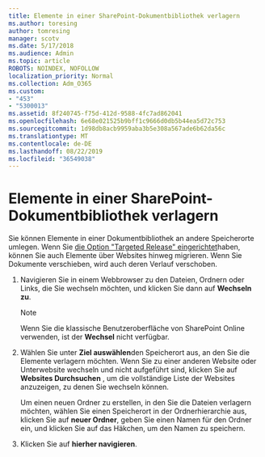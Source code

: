```yaml
---
title: Elemente in einer SharePoint-Dokumentbibliothek verlagern
ms.author: toresing
author: tomresing
manager: scotv
ms.date: 5/17/2018
ms.audience: Admin
ms.topic: article
ROBOTS: NOINDEX, NOFOLLOW
localization_priority: Normal
ms.collection: Adm_O365
ms.custom:
- "453"
- "5300013"
ms.assetid: 8f240745-f75d-412d-9588-4fc7ad862041
ms.openlocfilehash: 6e68e021525b9bff1c9666d0db5b44ea5d72c753
ms.sourcegitcommit: 1d98db8acb9959aba3b5e308a567ade6b62da56c
ms.translationtype: MT
ms.contentlocale: de-DE
ms.lasthandoff: 08/22/2019
ms.locfileid: "36549038"
---
```

# <a name="move-items-in-a-sharepoint-document-library"></a>Elemente in einer SharePoint-Dokumentbibliothek verlagern

Sie können Elemente in einer Dokumentbibliothek an andere Speicherorte umlegen. Wenn Sie [die Option "Targeted Release" eingerichtet](https://go.microsoft.com/fwlink/?linkid=622980)haben, können Sie auch Elemente über Websites hinweg migrieren. Wenn Sie Dokumente verschieben, wird auch deren Verlauf verschoben.
  
1. Navigieren Sie in einem Webbrowser zu den Dateien, Ordnern oder Links, die Sie wechseln möchten, und klicken Sie dann auf **Wechseln zu**.

    > [!NOTE]
    > Wenn Sie die klassische Benutzeroberfläche von SharePoint Online verwenden, ist der **Wechsel** nicht verfügbar.
  
2. Wählen Sie unter **Ziel auswählen**den Speicherort aus, an den Sie die Elemente verlagern möchten. Wenn Sie zu einer anderen Website oder Unterwebsite wechseln und nicht aufgeführt sind, klicken Sie auf **Websites Durchsuchen** , um die vollständige Liste der Websites anzuzeigen, zu denen Sie wechseln können.

    Um einen neuen Ordner zu erstellen, in den Sie die Dateien verlagern möchten, wählen Sie einen Speicherort in der Ordnerhierarchie aus, klicken Sie auf **neuer Ordner**, geben Sie einen Namen für den Ordner ein, und klicken Sie auf das Häkchen, um den Namen zu speichern.

3. Klicken Sie auf **hierher navigieren**.
